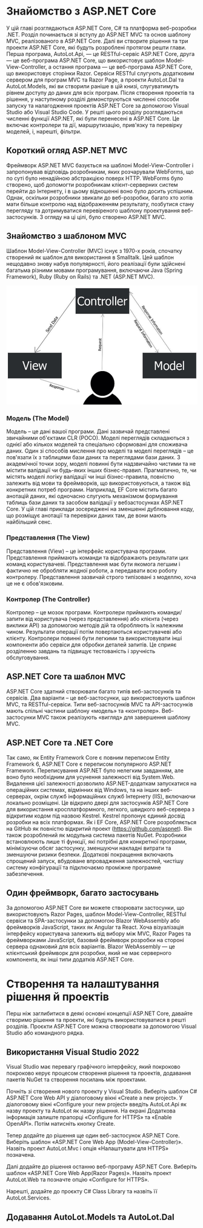 # Знайомство з ASP.NET Core

У цій главі розглядаються ASP.NET Core, C# та платформа веб-розробки .NET. Розділ починається зі вступу до ASP.NET MVC та основ шаблону MVC, реалізованого в ASP.NET Core. Далі ви створите рішення та три проекти ASP.NET Core, які будуть розроблені протягом решти глави. Перша програма, AutoLot.Api, — це RESTful-сервіс ASP.NET Core, друга — це веб-програма ASP.NET Core, що використовує шаблон Model-View-Controller, а остання програма — це веб-програма ASP.NET Core, що використовує сторінки Razor. Сервіси RESTful слугують додатковим сервером для програм MVC та Razor Page, а проекти AutoLot.Dal та AutoLot.Models, які ви створили раніше в цій книзі, слугуватимуть рівнем доступу до даних для всіх програм.
Після створення проектів та рішення, у наступному розділі демонструються численні способи запуску та налагодження проектів ASP.NET Core за допомогою Visual Studio або Visual Studio Code. У решті цього розділу розглядаються численні функції ASP.NET, які були перенесені в ASP.NET Core. Це включає контролери та дії, маршрутизацію, прив'язку та перевірку моделей, і, нарешті, фільтри.

## Короткий огляд ASP.NET MVC

Фреймворк ASP.NET MVC базується на шаблоні Model-View-Controller і запропонував відповідь розробникам, яких розчарували WebForms, що по суті було ненадійною абстракцією поверх HTTP. WebForms було створено, щоб допомогти розробникам клієнт-серверних систем перейти до Інтернету, і в цьому відношенні воно було досить успішним. Однак, оскільки розробники звикали до веб-розробки, багато хто хотів мати більше контролю над відображенням результату, позбутися стану перегляду та дотримуватися перевіреного шаблону проектування веб-застосунків. З огляду на ці цілі, було створено ASP.NET MVC.

## Знайомство з шаблоном MVC

Шаблон Model-View-Controller (MVC) існує з 1970-х років, спочатку створений як шаблон для використання в Smalltalk. Цей шаблон нещодавно знову набув популярності, його реалізації були здійснені багатьма різними мовами програмування, включаючи Java (Spring Framework), Ruby (Ruby on Rails) та .NET (ASP.NET MVC).

![MVC](MVC.jpg)


### Модель (The Model)

Модель – це дані вашої програми. Дані зазвичай представлені звичайними об'єктами CLR (POCO). Моделі переглядів складаються з однієї або кількох моделей та спеціально сформовані для споживача даних. Один зі способів мислення про моделі та моделі переглядів – це пов'язати їх з таблицями бази даних та переглядами бази даних.
З академічної точки зору, моделі повинні бути надзвичайно чистими та не містити валідації чи будь-яких інших бізнес-правил. Прагматично, те, чи містять моделі логіку валідації чи інші бізнес-правила, повністю залежить від мови та фреймворків, що використовуються, а також від конкретних потреб програми. Наприклад, EF Core містить багато анотацій даних, які одночасно слугують механізмом формування таблиць бази даних та засобом валідації у вебзастосунках ASP.NET Core. У цій главі приклади зосереджені на зменшенні дублювання коду, що розміщує анотації та перевірки даних там, де вони мають найбільший сенс.

### Представлення (The View)

Представлення (View) – це інтерфейс користувача програми. Представлення приймають команди та відображають результати цих команд користувачеві. Представлення має бути якомога легшим і фактично не обробляти жодної роботи, а передавати всю роботу контролеру. Представлення зазвичай строго типізовані з моделлю, хоча це не є обов'язковим.

### Контролер (The Controller)

Контролер – це мозок програми. Контролери приймають команди/запити від користувача (через представлення) або клієнта (через виклики API) за допомогою методів дій та обробляють їх належним чином. Результати операції потім повертаються користувачеві або клієнту. Контролери повинні бути легкими та використовувати інші компоненти або сервіси для обробки деталей запитів. Це сприяє розділенню завдань та підвищує тестованість і зручність обслуговування.

## ASP.NET Core та шаблон MVC

ASP.NET Core здатний створювати багато типів веб-застосунків та сервісів. Два варіанти – це веб-застосунки, що використовують шаблон MVC, та RESTful-сервіси. Типи веб-застосунків MVC та API-застосунків мають спільні частини шаблону «модель» та «контролер». Веб-застосунки MVC також реалізують «вигляд» для завершення шаблону MVC.

## ASP.NET Core та .NET Core

Так само, як Entity Framework Core є повним переписом Entity Framework 6, ASP.NET Core є переписом популярного ASP.NET Framework. Переписування ASP.NET було нелегким завданням, але воно було необхідним для усунення залежності від System.Web. Видалення цієї залежності дозволило ASP.NET-додаткам запускатися на операційних системах, відмінних від Windows, та на інших веб-серверах, окрім служб інформаційних служб Інтернету (IIS), включаючи локально розміщені. Це відкрило двері для застосунків ASP.NET Core для використання кросплатформного, легкого, швидкого веб-сервера з відкритим кодом під назвою Kestrel. Kestrel пропонує єдиний досвід розробки на всіх платформах.
Як і EF Core, ASP.NET Core розробляється на GitHub як повністю відкритий проект (https://github.com/aspnet). Він також розроблений як модульна система пакетів NuGet. Розробники встановлюють лише ті функції, які потрібні для конкретної програми, мінімізуючи обсяг застосунку, зменшуючи накладні витрати та зменшуючи ризики безпеки. Додаткові покращення включають спрощений запуск, вбудоване впровадження залежностей, чистішу систему конфігурації та підключаємо проміжне програмне забезпечення.

## Один фреймворк, багато застосувань

За допомогою ASP.NET Core ви можете створювати застосунки, що використовують Razor Pages, шаблон Model-View-Controller, RESTful сервіси та SPA-застосунки за допомогою Blazor WebAssembly або фреймворків JavaScript, таких як Angular та React. Хоча візуалізація інтерфейсу користувача залежить від вибору між MVC, Razor Pages та фреймворками JavaScript, базовий фреймворк розробки на стороні сервера однаковий для всіх варіантів. Blazor WebAssembly — це клієнтський фреймворк для розробки, який не має серверного компонента, як інші типи додатків ASP.NET Core. 

# Створення та налаштування рішення й проектів

Перш ніж заглибитися в деякі основні концепції ASP.NET Core, давайте створимо рішення та проекти, які будуть використовуватися в решті розділів. Проєкти ASP.NET Core можна створювати за допомогою Visual Studio або командного рядка.

## Використання Visual Studio 2022

Visual Studio має перевагу графічного інтерфейсу, який покроково покроково керує процесом створення рішення та проектів, додавання пакетів NuGet та створення посилань між проектами. 

Почніть зі створення нового проекту у Visual Studio. Виберіть шаблон C# ASP.NET Core Web API у діалоговому вікні «Create a new project». У діалоговому вікні «Configure your new project» введіть AutoLot.Api як назву проекту та AutoLot як назву рішення. На екрані Додаткова інформація залиште прапорці «Configure for HTTPS» та «Enable OpenAPI». Потім натисніть кнопку Create.

Тепер додайте до рішення ще один веб-застосунок ASP.NET Core. Виберіть шаблон «ASP.NET Core Web App (Model-View-Controller)». Назвіть проект AutoLot.Mvc і опція «Налаштувати для HTTPS» позначена.

Далі додайте до рішення останню веб-програму ASP.NET Core. Виберіть шаблон «ASP.NET Core Web App(Razor Pages)». Назвіть проект AutoLot.Web та позначте опцію «Configure for HTTPS». 

Нарешті, додайте до проєкту C# Class Library та назвіть її AutoLot.Services.

## Додавання AutoLot.Models та AutoLot.Dal

 


